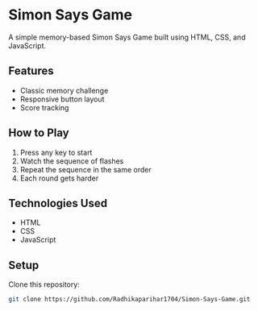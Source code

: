 # Simon Says Game

A simple memory-based Simon Says Game built using HTML, CSS, and JavaScript.

## Features
- Classic memory challenge
- Responsive button layout
- Score tracking

## How to Play
1. Press any key to start
2. Watch the sequence of flashes
3. Repeat the sequence in the same order
4. Each round gets harder

## Technologies Used
- HTML
- CSS
- JavaScript

## Setup
Clone this repository:
```bash
git clone https://github.com/Radhikaparihar1704/Simon-Says-Game.git
